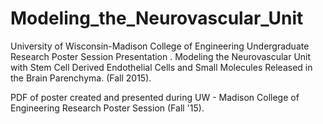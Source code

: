 # Modeling_the_Neurovascular_Unit
University of Wisconsin-Madison College of Engineering Undergraduate Research Poster Session Presentation . Modeling the Neurovascular Unit with Stem Cell Derived Endothelial Cells and Small Molecules Released in the Brain Parenchyma. (Fall 2015).

PDF of poster created and presented during UW - Madison College of Engineering Research Poster Session (Fall '15).
